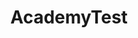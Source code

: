 ---
authors:
- Khanspers
- DeSl
description: Do not modify or delete. This pathway is part of the collection of content
  used by [https://wikipathways.github.io/academy/ WikiPathways Academy].
last-edited: 2018-12-23
organisms:
- Homo sapiens
redirect_from:
- /index.php/Pathway:WP3923
- /instance/WP3923
revision: null
schema-jsonld:
- '@context': https://schema.org/
  '@id': https://wikipathways.github.io/pathways/WP3923.html
  '@type': Dataset
  creator:
    '@type': Organization
    name: WikiPathways
  description: Do not modify or delete. This pathway is part of the collection of
    content used by [https://wikipathways.github.io/academy/ WikiPathways Academy].
  keywords:
  - GeneProduct
  - Metabolite
  license: CC0
  name: AcademyTest
seo: CreativeWork
title: AcademyTest
wpid: WP3923
---